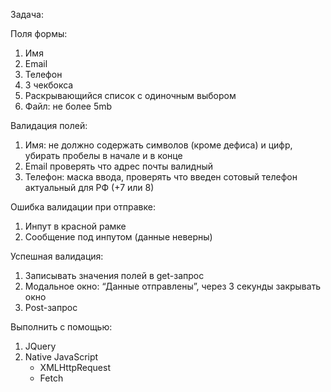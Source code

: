 Задача:

Поля формы:
1. Имя
2. Email
3. Телефон
4. 3 чекбокса
5. Раскрывающийся список с одиночным выбором
7. Файл: не более 5mb

Валидация полей:
1. Имя: не должно содержать символов (кроме дефиса) и цифр, убирать пробелы в начале и в конце
2. Email проверять что адрес почты валидный
3. Телефон: маска ввода, проверять что введен сотовый телефон актуальный для РФ (+7 или 8)

Ошибка валидации при отправке:
1. Инпут в красной рамке
2. Сообщение под инпутом (данные неверны)

Успешная валидация:
1. Записывать значения полей в get-запрос
2. Модальное окно: “Данные отправлены”, через 3 секунды закрывать окно
3. Post-запрос

Выполнить с помощью:
1. JQuery
2. Native JavaScript
    - XMLHttpRequest
    - Fetch
